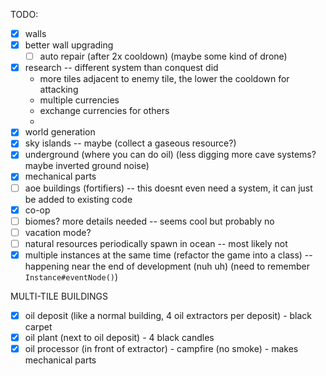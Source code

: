TODO:
- [x] walls
- [x] better wall upgrading
  - [ ] auto repair (after 2x cooldown) (maybe some kind of drone)
- [x] research -- different system than conquest did 
  - more tiles adjacent to enemy tile, the lower the cooldown for attacking
  - multiple currencies
  - exchange currencies for others
  - 
- [x] world generation
- [x] sky islands -- maybe (collect a gaseous resource?)
- [x] underground (where you can do oil) (less digging more cave systems? maybe inverted ground noise)
- [x] mechanical parts
- [ ] aoe buildings (fortifiers) -- this doesnt even need a system, it can just be added to existing code
- [x] co-op
- [ ] biomes? more details needed -- seems cool but probably no
- [ ] vacation mode?
- [ ] natural resources periodically spawn in ocean -- most likely not
- [x] multiple instances at the same time (refactor the game into a class) -- happening near the end of development (nuh uh)
  (need to remember `Instance#eventNode()`)

MULTI-TILE BUILDINGS
- [x] oil deposit (like a normal building, 4 oil extractors per deposit) - black carpet
- [x] oil plant (next to oil deposit) - 4 black candles 
- [x] oil processor (in front of extractor) - campfire (no smoke) - makes mechanical parts